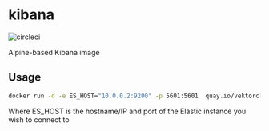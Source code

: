 # kibana

![circleci][circleci]

Alpine-based Kibana image

## Usage

```bash
docker run -d -e ES_HOST="10.0.0.2:9200" -p 5601:5601  quay.io/vektorcloud/kibana:latest
```

Where ES_HOST is the hostname/IP and port of the Elastic instance you wish to connect to

[circleci]: https://img.shields.io/circleci/project/github/vektorcloud/kibana.svg "kibana"
